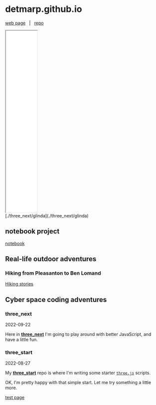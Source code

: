 # detmarp.github.io

[web page](https://detmarp.github.io)
&nbsp; | &nbsp;
[repo](https://github.com/detmarp/detmarp.github.io)

<iframe src="./three_next/glinda" width="20%" height="15%"></iframe><br>
[./three_next/glinda](./three_next/glinda)

## notebook project
[notebook](./notebook)

## Real-life outdoor adventures

### Hiking from Pleasanton to Ben Lomand
[Hiking stories](./escape)

## Cyber space coding adventures

### three_next
2022-09-22

Here in [**three_next**](./three_next) I'm going to play around with better JavaScript, and have a little fun.

### three_start
2022-08-27

My [**three_start**](./three_start) repo is where I'm writing some starter [`three.js`](https://threejs.org/) scripts.

OK, I'm pretty happy with that simple start.  Let me try something a little more.

[test page](test-page.md)
